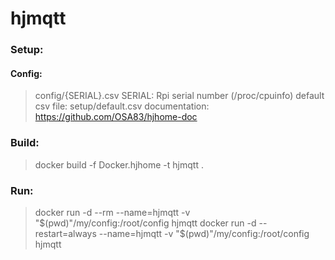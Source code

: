 # hjmqtt
### Setup:
#### Config:
>config/{SERIAL}.csv
>SERIAL: Rpi serial number (/proc/cpuinfo)
>default csv file: setup/default.csv
>documentation: https://github.com/OSA83/hjhome-doc
### Build:
>docker build -f Docker.hjhome -t hjmqtt .
### Run:
>docker run -d --rm --name=hjmqtt -v "$(pwd)"/my/config:/root/config hjmqtt
>docker run -d --restart=always --name=hjmqtt -v "$(pwd)"/my/config:/root/config hjmqtt
